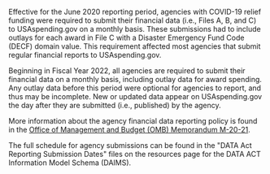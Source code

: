 Effective for the June 2020 reporting period, agencies with COVID-19
relief funding were required to submit their financial data (i.e., Files A, B,
and C) to USAspending.gov on a monthly basis. These submissions had to
include outlays for each award in File C with a Disaster Emergency
Fund Code (DECF) domain value. This requirement affected most
agencies that submit regular financial reports to USAspending.gov.

Beginning in Fiscal Year 2022, all agencies are required to submit their 
financial data on a monthly basis, including outlay data for award spending. 
Any outlay data before this period were optional for agencies to report, and 
thus may be incomplete. New or updated data appear on USAspending.gov 
the day after they are submitted (i.e., published) by the agency. 

More information about the agency financial data reporting policy is found in 
the [Office of Management and Budget (OMB) Memorandum M-20-21](https://www.whitehouse.gov/wp-content/uploads/2020/04/Implementation-Guidance-for-Supplemental-Funding-Provided-in-Response.pdf). 

The full schedule for agency submissions can be found in the "DATA Act Reporting Submission Dates" files on the   resources page for the DATA ACT Information Model Schema (DAIMS).
